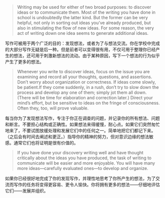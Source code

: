 > Writing may be used for either of two broad purposes: to discover ideas or to communicate them. Most of the writing you have done in school is undoubtedly the latter kind. But the former can be very helpful, not only in sorting out ideas you’ve already produced, but also in stimulating the flow of new ideas. For some reason, the very act of writing down one idea seems to generate additional ideas.

写作可被用于两个广泛的目的：发现想法，或者为了与想法交流。你在学校中完成的大部分写作无疑是后一种。但是前者可以变得很有用，不仅可用于整理你已经产生的想法，还可用于刺激新想法的流动。由于某种原因，写下一个想法的行为似乎产生了更多的想法。

> Whenever you write to discover ideas, focus on the issue you are examining and record all your thoughts, questions, and assertions. Don’t worry about organization or correctness. If ideas come slowly, be patient.If they come suddenly, in a rush, don’t try to slow down the process and develop any one of them; simply jot them all down. \(There will be time for elaboration and correction later.\) Direct your mind’s effort, but be sensitive to ideas on the fringe of consciousness. Often they, too, will prove valuable.

每当你为了发现想法写作，专注于你正在调查的问题，并记录你的所有想法、问题和断言。不要担心结构或正确性。如果想法来得缓慢，耐心点。如果它们突然匆忙地来了，不要试图放缓处理和发展它们中的任何之一。简单地把它们都记下来。（之后会有时间去阐述和更正。）指导你的精神的努力，但对意识边缘的想法敏感。通常它们也将证明是很有价值的。

> If you have done your discovery writing well and have thought critically about the ideas you have produced, the task of writing to communicate will be easier and more enjoyable. You will have many more ideas—carefully evaluated ones—to develop and organize.

如果你已经很好地完成了你的发现写作，并理性地思考了你所产生的想法，为了交流而写作的任务将变得更容易、更令人愉快。你将拥有更多的想法——仔细地评估它们——发展并组织。

